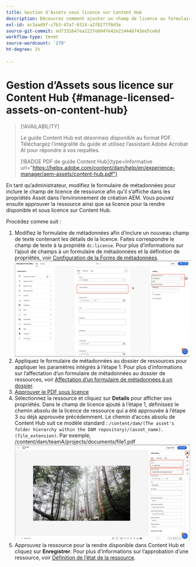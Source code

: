 ```yaml
---
title: Gestion d’Assets sous licence sur Content Hub
description: Découvrez comment ajouter un champ de licence au formulaire de métadonnées de ressource, appliquer la propriété de métadonnées de licence aux dossiers de ressources et approuver les ressources avec des licences d’utilisation.
exl-id: ac3aad9f-c7b3-47a7-9314-a2f8277f0d3e
source-git-commit: ed7331647ea2227e6047e42e21444b743ee5ce6d
workflow-type: tm+mt
source-wordcount: '279'
ht-degree: 1%

---
```


# Gestion d’Assets sous licence sur Content Hub {#manage-licensed-assets-on-content-hub}

>[!AVAILABILITY]
>
>Le guide Content Hub est désormais disponible au format PDF. Téléchargez l’intégralité du guide et utilisez l’assistant Adobe Acrobat AI pour répondre à vos requêtes.
>
>[!BADGE PDF de guide Content Hub]{type=Informative url="https://helpx.adobe.com/content/dam/help/en/experience-manager/aem-assets/content-hub.pdf"}

En tant qu’administrateur, modifiez le formulaire de métadonnées pour inclure le champ de licence de ressource afin qu’il s’affiche dans les propriétés Asset dans l’environnement de création AEM. Vous pouvez ensuite approuver la ressource ainsi que sa licence pour la rendre disponible et sous licence sur Content Hub.

Procédez comme suit :

1. Modifiez le formulaire de métadonnées afin d’inclure un nouveau champ de texte contenant les détails de la licence. Faites correspondre le champ de texte à la propriété `dc:license`. Pour plus d’informations sur l’ajout de champs à un formulaire de métadonnées et la définition de propriétés, voir [Configuration de la Forms de métadonnées](/help/assets/metadata-assets-view.md#metadata-forms).
   ![Extraction zip](/help/assets/assets/metadata-form-edit.png)
1. Appliquez le formulaire de métadonnées au dossier de ressources pour appliquer les paramètres intégrés à l’étape 1. Pour plus d’informations sur l’affectation d’un formulaire de métadonnées au dossier de ressources, voir [Affectation d’un formulaire de métadonnées à un dossier](/help/assets/metadata-assets-view.md#metadata-forms).
1. [Approuver le PDF sous licence](/help/assets/manage-organize-assets-view.md#set-asset-status)
1. Sélectionnez la ressource et cliquez sur **Details** pour afficher ses propriétés. Dans le champ de licence ajouté à l’étape 1, définissez le chemin absolu de la licence de ressource qui a été approuvée à l’étape 3 ou déjà approuvée précédemment. Le chemin d’accès absolu de Content Hub suit ce modèle standard : `/content/dam/(The asset's folder hierarchy within the DAM repository)/(asset_name).(file_extension)`. Par exemple, /content/dam/teamA/projects/documents/file1.pdf
   ![Chemin absolu](/help/assets/assets/absolute-path.png)
1. Approuvez la ressource pour la rendre disponible dans Content Hub et cliquez sur **Enregistrer**. Pour plus d’informations sur l’approbation d’une ressource, voir [Définition de l’état de la ressource](/help/assets/manage-organize-assets-view.md#set-asset-status).
